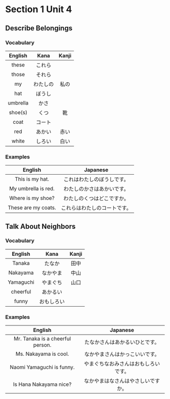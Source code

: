 # Section 1 Unit 4
## Describe Belongings
### Vocabulary
| English | Kana | Kanji |
|:-------:|:----:|:-----:|
| these | これら | |
| those | それら | |
| my | わたしの | 私の |
| hat | ぼうし | |
| umbrella | かさ | |
| shoe(s) | くつ | 靴 |
| coat | コート | |
| red | あかい | 赤い |
| white | しろい | 白い |

### Examples
| English | Japanese |
|:-------:|:--------:|
| This is my hat. | これはわたしのぼうしです。 |
| My umbrella is red. | わたしのかさはあかいです。 |
| Where is my shoe? | わたしのくつはどこですか。 |
| These are my coats. | これらはわたしのコートです。 |

## Talk About Neighbors
### Vocabulary
| English | Kana | Kanji |
|:-------:|:----:|:-----:|
| Tanaka | たなか | 田中 |
| Nakayama | なかやま | 中山 |
| Yamaguchi | やまぐち | 山口 |
| cheerful | あかるい | |
| funny | おもしろい | |

### Examples
| English | Japanese |
|:-------:|:--------:|
| Mr. Tanaka is a cheerful person. | たなかさんはあかるいひとです。 |
| Ms. Nakayama is cool. | なかやまさんはかっこいいです。 |
| Naomi Yamaguchi is funny. | やまぐちなおみさんはおもしろいです。 |
| Is Hana Nakayama nice? | なかやまはなさんはやさしいですか。 |
